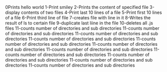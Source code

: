 0Prints hello world
1-Print smiley
2-Prints the content of specified file
3-display contents of two files
4-Print last 10 lines of a file
5-Print first 10 lines of a file
6-Print third line of file
7-creates file  with line in it
8-Writes the result of ls to certain file
9-duplicate last liine in the file
10-deletes all .js files
11-counts number of directories and sub directories
11-counts number of directories and sub directories
11-counts number of directories and sub directories
11-counts number of directories and sub directories
11-counts number of directories and sub directories
11-counts number of directories and sub directories
11-counts number of directories and sub directories
11-counts number of directories and sub directories
11-counts number of directories and sub directories
11-counts number of directories and sub directories
11-counts number of directories and sub directories

